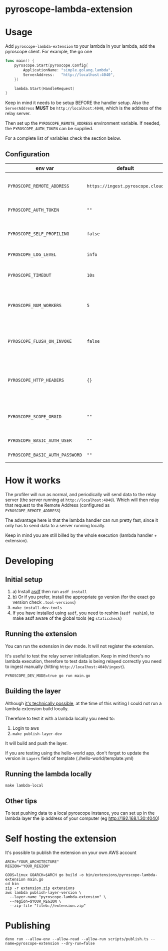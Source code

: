 # pyroscope-lambda-extension

# Usage
Add `pyroscope-lambda-extension` to your lambda
In your lambda, add the pyroscope client. For example, the go one

```go
func main() {
	pyroscope.Start(pyroscope.Config{
		ApplicationName: "simple.golang.lambda",
		ServerAddress:   "http://localhost:4040",
	})

	lambda.Start(HandleRequest)
}
```
Keep in mind it needs to be setup BEFORE the handler setup.
Also the `ServerAddress` **MUST** be `http://localhost:4040`, which is the address of the relay server.

Then set up the `PYROSCOPE_REMOTE_ADDRESS` environment variable.
If needed, the `PYROSCOPE_AUTH_TOKEN` can be supplied.

For a complete list of variables check the section below.

## Configuration
| env var                     | default                          | description                                                                                  |
|-----------------------------|----------------------------------|----------------------------------------------------------------------------------------------|
| `PYROSCOPE_REMOTE_ADDRESS`  | `https://ingest.pyroscope.cloud` | the pyroscope instance data will be relayed to                                               |
| `PYROSCOPE_AUTH_TOKEN`      | `""`                             | authorization key (token authentication)                                                     |
| `PYROSCOPE_SELF_PROFILING`  | `false`                          | whether to profile the extension itself or not                                               |
| `PYROSCOPE_LOG_LEVEL`       | `info`                           | `error` or `info` or `debug` or `trace`                                                      |
| `PYROSCOPE_TIMEOUT`         | `10s`                            | http client timeout ([go duration format](https://pkg.go.dev/time#Duration))                 |
| `PYROSCOPE_NUM_WORKERS`     | `5`                              | num of relay workers, pick based on the number of profile types                              |
| `PYROSCOPE_FLUSH_ON_INVOKE` | `false`                          | wait for all relay requests to be finished/flushed before next `Invocation` event is allowed |
| `PYROSCOPE_HTTP_HEADERS`    | `{}`                             | extra http headers in json format, for example: {"X-Header": "Value"}                        |
| `PYROSCOPE_SCOPE_ORGID`     | `""`                             | phlare tenant ID, passed as X-Scope-OrgID http header                                      |
| `PYROSCOPE_BASIC_AUTH_USER`     | `""` | HTTP basic auth user |
| `PYROSCOPE_BASIC_AUTH_PASSWORD`     | `""`  | HTTP basic auth password  |

# How it works
The profiler will run as normal, and periodically will send data to the relay server (the server running at `http://localhost:4040`).
Which will then relay that request to the Remote Address (configured as `PYROSCOPE_REMOTE_ADDRESS`)

The advantage here is that the lambda handler can run pretty fast, since it only has to send data to a server running locally.

Keep in mind you are still billed by the whole execution (lambda handler + extension).


# Developing
## Initial setup
1. a) Install [asdf](https://asdf-vm.com/guide/getting-started.html) then run `asdf install`
1. b) Or if you prefer, install the appropriate go version (for the exact go version check `.tool-versions`)
2. `make install-dev-tools`
3. If you have installed using `asdf`, you need to reshim (`asdf reshim`), to make asdf aware of the global tools (eg `staticcheck`)



## Running the extension
You can run the extension in dev mode. It will not register the extension.

It's useful to test the relay server initialization.
Keep in mind there's no lambda execution, therefore to test data is being relayed correctly you need
to ingest manually (hitting `http://localhost:4040/ingest`).

`PYROSCOPE_DEV_MODE=true go run main.go`

## Building the layer
Although [it's technically possible](https://github.com/aws/aws-sam-cli/issues/1187#issuecomment-540029710), at the time of this writing I could not run a lambda extension build locally.

Therefore to test it with a lambda locally you need to:

1. Login to aws
2. `make publish-layer-dev`

It will build and push the layer.

If you are testing using the hello-world app, don't forget to update the version in `Layers` field of template (./hello-world/template.yml)

## Running the lambda locally
`make lambda-local`

## Other tips
To test pushing data to a local pyroscope instance, you can set up in the lambda layer
the ip address of your computer (eg http://192.168.1.30:4040)


# Self hosting the extension
It's possible to publish the extension on your own AWS account

```shell
ARCH="YOUR_ARCHITECTURE"
REGION="YOUR_REGION"

GOOS=linux GOARCH=$ARCH go build -o bin/extensions/pyroscope-lambda-extension main.go
cd bin
zip -r extension.zip extensions
aws lambda publish-layer-version \
  --layer-name "pyroscope-lambda-extension" \
  --region=$YOUR_REGION \
  --zip-file "fileb://extension.zip"
```

# Publishing
```
deno run --allow-env --allow-read --allow-run scripts/publish.ts --name=pyroscope-extension --dry-run=false
```

